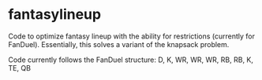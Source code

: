 # fantasylineup
Code to optimize fantasy lineup with the ability for restrictions (currently for FanDuel). Essentially, this solves a variant of the knapsack problem. 

Code currently follows the FanDuel structure: D, K, WR, WR, WR, RB, RB, K, TE, QB
